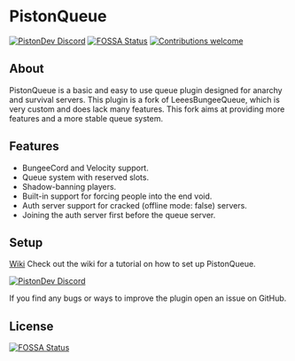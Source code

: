 # PistonQueue

[![PistonDev Discord](https://discord.com/api/guilds/739784741124833301/embed.png)](https://discord.gg/CDrcxzH)
[![FOSSA Status](https://app.fossa.com/api/projects/git%2Bgithub.com%2FAlexProgrammerDE%2FPistonQueue.svg?type=shield)](https://app.fossa.com/projects/git%2Bgithub.com%2FAlexProgrammerDE%2FPistonQueue?ref=badge_shield)
[![Contributions welcome](https://img.shields.io/badge/contributions-welcome-brightgreen)](https://github.com/AlexProgrammerDE/PistonQueue)

## About

PistonQueue is a basic and easy to use queue plugin designed for anarchy and survival servers. 
This plugin is a fork of LeeesBungeeQueue, which is very custom and does lack many features. 
This fork aims at providing more features and a more stable queue system.

## Features

* BungeeCord and Velocity support.
* Queue system with reserved slots.
* Shadow-banning players.
* Built-in support for forcing people into the end void.
* Auth server support for cracked (offline mode: false) servers. 
* Joining the auth server first before the queue server.

## Setup

[Wiki](https://github.com/AlexProgrammerDE/PistonQueue/wiki)
Check out the wiki for a tutorial on how to set up PistonQueue.

[![PistonDev Discord](https://discord.com/api/guilds/739784741124833301/widget.png?style=banner2)](https://discord.gg/CDrcxzH)

If you find any bugs or ways to improve the plugin open an issue on GitHub.

## License
[![FOSSA Status](https://app.fossa.com/api/projects/git%2Bgithub.com%2FAlexProgrammerDE%2FPistonQueue.svg?type=large)](https://app.fossa.com/projects/git%2Bgithub.com%2FAlexProgrammerDE%2FPistonQueue?ref=badge_large)